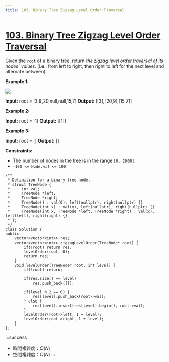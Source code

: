 ```yaml
---
title: 103. Binary Tree Zigzag Level Order Traversal
---
```


# [103\. Binary Tree Zigzag Level Order Traversal](https://leetcode.com/problems/binary-tree-zigzag-level-order-traversal/)

Given the `root` of a binary tree, return _the zigzag level order traversal of its nodes' values_. (i.e., from left to right, then right to left for the next level and alternate between).

**Example 1:**

![](https://assets.leetcode.com/uploads/2021/02/19/tree1.jpg)

**Input:** root = \[3,9,20,null,null,15,7\]
**Output:** \[\[3\],\[20,9\],\[15,7\]\]

**Example 2:**

**Input:** root = \[1\]
**Output:** \[\[1\]\]

**Example 3:**

**Input:** root = \[\]
**Output:** \[\]

**Constraints:**

-   The number of nodes in the tree is in the range `[0, 2000]`.
-   `-100 <= Node.val <= 100`

```cpp=
/**
 * Definition for a binary tree node.
 * struct TreeNode {
 *     int val;
 *     TreeNode *left;
 *     TreeNode *right;
 *     TreeNode() : val(0), left(nullptr), right(nullptr) {}
 *     TreeNode(int x) : val(x), left(nullptr), right(nullptr) {}
 *     TreeNode(int x, TreeNode *left, TreeNode *right) : val(x), left(left), right(right) {}
 * };
 */
class Solution {
public:
    vector<vector<int>> res;
    vector<vector<int>> zigzagLevelOrder(TreeNode* root) {
        if(!root) return res;
        levelOrder(root, 0);
        return res;
    }
    void levelOrder(TreeNode* root, int level) {
        if(!root) return;

        if(res.size() == level)
            res.push_back({});

        if(level % 2 == 0) {
            res[level].push_back(root->val);
        } else {
            res[level].insert(res[level].begin(), root->val);
        }
        levelOrder(root->left, 1 + level);
        levelOrder(root->right, 1 + level);
    }
};
```

:::success
- 時間複雜度：$O(N)$
- 空間複雜度：$O(N)$
:::
